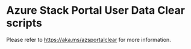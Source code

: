 # Azure Stack Portal User Data Clear scripts
Please refer to https://aka.ms/azsportalclear for more information.
